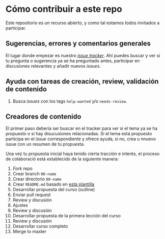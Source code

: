 # Cómo contribuir a este repo

Este repositorio es un recurso abierto, y como tal estamos todos invitados a
participar.

## Sugerencias, errores y comentarios generales

El lugar donde empezar es nuestro
[_issue tracker_](https://github.com/Laboratoria/curricula-js/issues). Ahí
puedes buscar y ver si tu pregunta o sugerencia ya se ha preguntado antes,
participar en discusiones relevantes y añadir nuevos _issues_.

## Ayuda con tareas de creación, review, validación de contenido

1. Busca _issues_ con los tags `help-wanted` y/o `needs-review`.

## Creadores de contenido

El primer paso debería ser buscar en el tracker para ver si el tema ya se ha
propuesto o si hay disucusiones relacionadas. Si el tema está propuesto
participa en el _issue_ correspondiente y ofrece ayuda, si no, crea u nnuevo
issue con un resumen de tu propuesta.

Una vez tu propuesta inicial haya tenido cierta tracción e interés, el proceso
de colaboració está establecido de la siguiente manera:

1. _Fork_ repo
2. Crear branch `00-name`
3. Crear directorio `00-name`
4. Crear `README.md` basado en [esta plantilla](#s)
5. Desarrollar propuesta del curso (outline)
6. Enviar pull request
7. Review y discusión
8. Ajustes
9. Review y discusión
10. Desarrollar propuesta de la primera lección del curso
11. Review y discusión
12. Desarrollar curso completo
13. Merge to master
